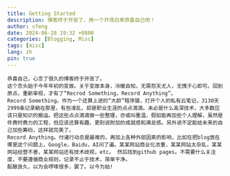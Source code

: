 ```yaml
---
title: Getting Started
description: 博客终于开张了，用一个开场白来恭喜自己吧！
author: sfeng
date: 2024-06-28 19:32 +0800
categories: [Blogging, Misc]
tags: [misc]
lang: zh
pin: true
---
```


    恭喜自己，心念了很久的博客终于开张了。  
    这个念头始于今年年初的变故。关于变故本身，冷暖自知，无需怨天尤人，无愧于心即可。回到原点，重新审视，才有了“Recrod Something，Record Anything”。  
    Record Something。作为一个还算上进的“大龄”程序猿，打开个人的私有云笔记，3130天2999条记录躺在那里，有些凌乱，却是职业生涯的点点滴滴。未必是什么高深技术，大多数应该只是知识的搬运。把这些点点滴滴做一些整理，亦或叫重温，假如能再加些个人理解，虽然是件费时费力的工程，但应该还算有趣，更别说附加的成就感和满足感。另外说不定能给未来的自己加些筹码，这样就完美了。  
    Record Anything。付诸行动总是最难的，再加上各种外部因素的影响，比如在把blog放在哪里这个问题上，Google，Baidu，AI问了遍。某某网站商业化浓重，某某网站太杂乱，某某网站经营不善，某某网站还有技术歧视，etc。 然后找到github pages。不需要什么关注度，不要遵循商业规则，记录不止于技术，简单干净。  
    酝酿良久，以为会啰嗦很多，罢了。以今为始!
